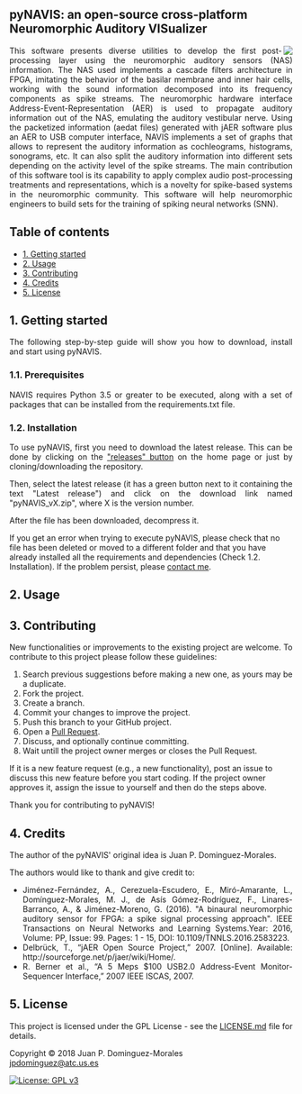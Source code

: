 ## pyNAVIS: an open-source cross-platform Neuromorphic Auditory VISualizer

<p align="justify">
<img align="right" src="https://github.com/jpdominguez/NAVIS-Tool/blob/master/NAVIS/Wiki_Images/navis-logo-128.png">
This software presents diverse utilities to develop the first post-processing layer using the neuromorphic auditory sensors (NAS) information. The NAS used implements a cascade filters architecture in FPGA, imitating the behavior of the basilar membrane and inner hair cells, working with the sound information decomposed into its frequency components as spike streams. The neuromorphic hardware interface Address-Event-Representation (AER) is used to propagate auditory information out of the NAS, emulating the auditory vestibular nerve. Using the packetized information (aedat files) generated with jAER software plus an AER to USB computer interface, NAVIS implements a set of graphs that allows to represent the auditory information as cochleograms, histograms, sonograms, etc. It can also split the auditory information into different sets depending on the activity level of the spike streams. The main contribution of this software tool is its capability to apply complex audio post-processing treatments and representations, which is a novelty for spike-based systems in the neuromorphic community. This software will help neuromorphic engineers to build sets for the training of spiking neural networks (SNN).</p>

<h2>Table of contents</h2>
<p align="justify">
<ul>
<li><a href="#GettingStarted">1. Getting started</a></li>
<li><a href="#Usage">2. Usage</a></li>
<li><a href="#Contributing">3. Contributing</a></li>
<li><a href="#Credits">4. Credits</a></li>
<li><a href="#License">5. License</a></li>
</ul>
</p>

<h2 name="GettingStarted">1. Getting started</h2>
<p align="justify">
The following step-by-step guide will show you how to download, install and start using pyNAVIS.
</p>

<h3>1.1. Prerequisites</h3>
<p align="justify">
NAVIS requires Python 3.5 or greater to be executed, along with a set of packages that can be installed from the requirements.txt file.
</p>

<h3>1.2. Installation</h3>
<p align="justify">
To use pyNAVIS, first you need to download the latest release. This can be done by clicking on the <a href="https://github.com/jpdominguez/pyNAVIS/releases">"releases" button</a> on the home page or just by cloning/downloading the repository.
</p>

<p align="justify">
Then, select the latest release (it has a green button next to it containing the text "Latest release") and click on the download link named "pyNAVIS_vX.zip", where X is the version number.
</p>


<p align="justify">
After the file has been downloaded, decompress it. 
  
If you get an error when trying to execute pyNAVIS, please check that no file has been deleted or moved to a different folder and that you have already installed all the requirements and dependencies (Check 1.2. Installation). If the problem persist, please <a href="mailto:jpdominguez@atc.us.es">contact me</a>.
</p>




<h2 name="Usage">2. Usage</h2>




<h2 name="Contributing">3. Contributing</h2>
<p align="justify">
New functionalities or improvements to the existing project are welcome. To contribute to this project please follow these guidelines:
<ol align="justify">
<li> Search previous suggestions before making a new one, as yours may be a duplicate.</li>
<li> Fork the project.</li>
<li> Create a branch.</li>
<li> Commit your changes to improve the project.</li>
<li> Push this branch to your GitHub project.</li>
<li> Open a <a href="https://github.com/jpdominguez/pyNAVIS/pulls">Pull Request</a>.</li>
<li> Discuss, and optionally continue committing.</li>
<li> Wait untill the project owner merges or closes the Pull Request.</li>
</ol>
If it is a new feature request (e.g., a new functionality), post an issue to discuss this new feature before you start coding. If the project owner approves it, assign the issue to yourself and then do the steps above.
</p>
<p align="justify">
Thank you for contributing to pyNAVIS!
</p>

<h2 name="Credits">4. Credits</h2>
<p align="justify">
The author of the pyNAVIS' original idea is Juan P. Dominguez-Morales.
</p>
<p align="justify">
The authors would like to thank and give credit to:
<ul align="justify">
<li>Jiménez-Fernández, A., Cerezuela-Escudero, E., Miró-Amarante, L., Domínguez-Morales, M. J., de Asís Gómez-Rodríguez, F., Linares-Barranco, A., & Jiménez-Moreno, G. (2016). "A binaural neuromorphic auditory sensor for FPGA: a spike signal processing approach". IEEE Transactions on Neural Networks and Learning Systems.Year: 2016, Volume: PP, Issue: 99. Pages: 1 - 15, DOI: 10.1109/TNNLS.2016.2583223.</li>
<li>Delbrück, T., “jAER Open Source Project,” 2007. [Online]. Available: http://sourceforge.net/p/jaer/wiki/Home/.</li>
<li>R. Berner et al., “A 5 Meps $100 USB2.0 Address-Event Monitor-Sequencer Interface,” 2007 IEEE ISCAS, 2007.</li>
</ul>
</p>

<h2 name="License">5. License</h2>

<p align="justify">
This project is licensed under the GPL License - see the <a href="https://raw.githubusercontent.com/jpdominguez/NAVIS-Tool/master/LICENSE">LICENSE.md</a> file for details.
</p>
<p align="justify">
Copyright © 2018 Juan P. Dominguez-Morales<br>  
<a href="mailto:jpdominguez@atc.us.es">jpdominguez@atc.us.es</a>
</p>

[![License: GPL v3](https://img.shields.io/badge/License-GPL%20v3-blue.svg)](http://www.gnu.org/licenses/gpl-3.0)

